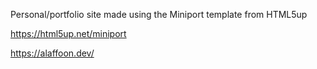 Personal/portfolio site made using the Miniport template from HTML5up

https://html5up.net/miniport

https://alaffoon.dev/
